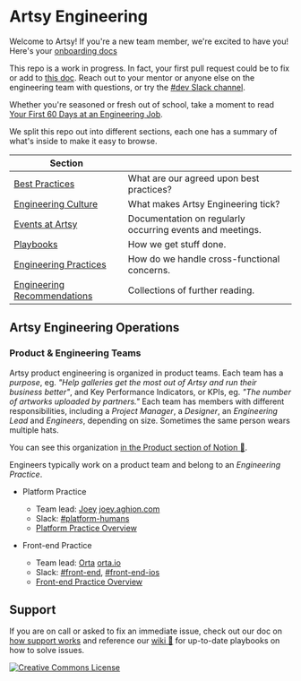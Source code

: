 # Artsy Engineering

Welcome to Artsy! If you're a new team member, we're excited to have you! Here's your
[onboarding docs](/culture/onboarding.md)

This repo is a work in progress. In fact, your first pull request could be to fix or add to
[this doc](https://github.com/artsy/README/blob/master/README.md). Reach out to your mentor or anyone else on the
engineering team with questions, or try the [#dev Slack channel](https://artsy.slack.com/messages/dev).

Whether you're seasoned or fresh out of school, take a moment to read
[Your First 60 Days at an Engineering Job](http://code.dblock.org/2015/04/23/your-first-60-days-at-an-engineering-job.html).

We split this repo out into different sections, each one has a summary of what's inside to make it easy to browse.

<!-- prettier-ignore-start -->
<!-- start_toc -->
| Section |  |
|--|--|
| [Best Practices](/best-practices) | What are our agreed upon best practices? |
| [Engineering Culture](/culture) | What makes Artsy Engineering tick? |
| [Events at Artsy](/events) | Documentation on regularly occurring events and meetings. |
| [Playbooks](/playbooks) | How we get stuff done. |
| [Engineering Practices](/practices) | How do we handle cross-functional concerns. |
| [Engineering Recommendations](/recommendations) | Collections of further reading. |
<!-- end_toc -->
<!-- prettier-ignore-end -->

## Artsy Engineering Operations

### Product & Engineering Teams

Artsy product engineering is organized in product teams. Each team has a _purpose_, eg. _"Help galleries get the
most out of Artsy and run their business better"_, and Key Performance Indicators, or KPIs, eg. _"The number of
artworks uploaded by partners."_ Each team has members with different responsibilities, including a _Project
Manager_, a _Designer_, an _Engineering Lead_ and _Engineers_, depending on size. Sometimes the same person wears
multiple hats.

You can see this organization
[in the Product section of Notion 🔑](https://www.notion.so/artsy/Product-470238180cf94c87906ef1d3ee259e05).

Engineers typically work on a product team and belong to an _Engineering Practice_.

- Platform Practice

  - Team lead: [Joey](https://github.com/joeyAghion) [joey.aghion.com](http://joey.aghion.com)
  - Slack: [#platform-humans](https://artsy.slack.com/messages/platform-humans)
  - [Platform Practice Overview](practices/platform.md)

- Front-end Practice

  - Team lead: [Orta](https://github.com/orta) [orta.io](http://orta.io)
  - Slack: [#front-end](https://artsy.slack.com/messages/front-end),
    [#front-end-ios](https://artsy.slack.com/messages/front-end-ios)
  - [Front-end Practice Overview](practices/front-end.md)

## Support

If you are on call or asked to fix an immediate issue, check out our doc on
[how support works](/playbooks/support.md) and reference our [wiki 🔑](https://github.com/artsy/potential/wiki) for
up-to-date playbooks on how to solve issues.

<a rel="license" href="http://creativecommons.org/licenses/by/4.0/"><img alt="Creative Commons License" style="border-width:0" src="https://i.creativecommons.org/l/by/4.0/88x31.png" />
